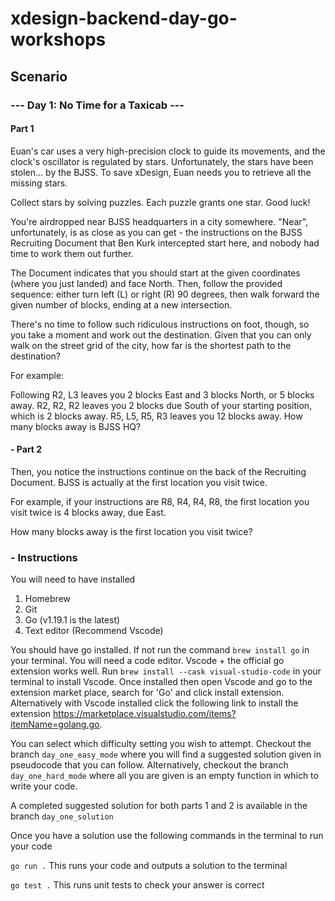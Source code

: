 # xdesign-backend-day-go-workshops

## Scenario

### --- Day 1: No Time for a Taxicab ---
#### Part 1
Euan's car uses a very high-precision clock to guide its movements, and the clock's oscillator is regulated by stars. Unfortunately, the stars have been stolen... by the BJSS. To save xDesign, Euan needs you to retrieve all the missing stars.

Collect stars by solving puzzles. Each puzzle grants one star. Good luck!

You're airdropped near BJSS headquarters in a city somewhere. "Near", unfortunately, is as close as you can get - the instructions on the BJSS Recruiting Document that Ben Kurk intercepted start here, and nobody had time to work them out further.

The Document indicates that you should start at the given coordinates (where you just landed) and face North. Then, follow the provided sequence: either turn left (L) or right (R) 90 degrees, then walk forward the given number of blocks, ending at a new intersection.

There's no time to follow such ridiculous instructions on foot, though, so you take a moment and work out the destination. Given that you can only walk on the street grid of the city, how far is the shortest path to the destination?

For example:

Following R2, L3 leaves you 2 blocks East and 3 blocks North, or 5 blocks away.
R2, R2, R2 leaves you 2 blocks due South of your starting position, which is 2 blocks away.
R5, L5, R5, R3 leaves you 12 blocks away.
How many blocks away is BJSS HQ?

#### - Part 2
Then, you notice the instructions continue on the back of the Recruiting Document. BJSS is actually at the first location you visit twice.

For example, if your instructions are R8, R4, R4, R8, the first location you visit twice is 4 blocks away, due East.

How many blocks away is the first location you visit twice?

### - Instructions

You will need to have installed

1. Homebrew
2. Git
3. Go (v1.19.1 is the latest)
4. Text editor (Recommend Vscode)

You should have go installed. If not run the command `brew install go` in your terminal. You will need a code editor. Vscode + the official go extension works well. Run `brew install --cask visual-studio-code` in your terminal to install Vscode. Once installed then open Vscode and go to the extension market place, search for 'Go' and click install extension. Alternatively with Vscode installed click the following link to install the extension https://marketplace.visualstudio.com/items?itemName=golang.go.

You can select which difficulty setting you wish to attempt. Checkout the branch `day_one_easy_mode` where you will find a suggested solution given in pseudocode that you can follow. Alternatively, checkout the branch `day_one_hard_mode` where all you are given is an empty function in which to write your code. 

A completed suggested solution for both parts 1 and 2 is available in the branch `day_one_solution`

Once you have a solution use the following commands in the terminal to run your code

`go run .` This runs your code and outputs a solution to the terminal

`go test .` This runs unit tests to check your answer is correct